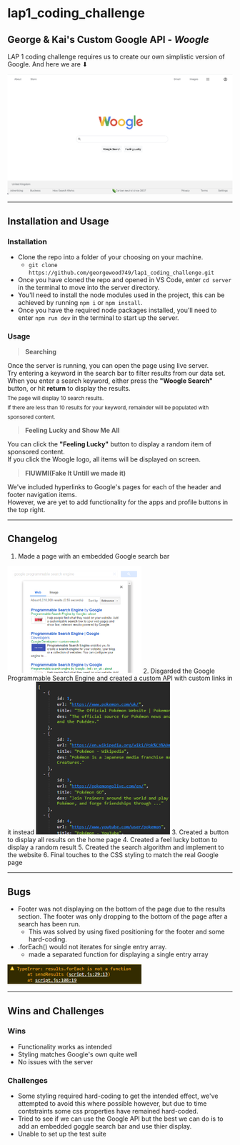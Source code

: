 # lap1_coding_challenge

## George &amp; Kai's Custom Google API - **_Woogle_**

LAP 1 coding challenge requires us to create our own simplistic version of Google. And here we are ⬇  

![Screen shot of end results](./README_IMG/endResult.png)

---
## Installation and Usage
### Installation
- Clone the repo into a folder of your choosing on your machine.
    - `git clone https://github.com/georgewood749/lap1_coding_challenge.git`
- Once you have cloned the repo and opened in VS Code, enter `cd server` in the terminal to move into the server directory.
- You'll need to install the node modules used in the project, this can be achieved by running `npm i` or `npm install`.
- Once you have the required node packages installed, you'll need to enter `npm run dev` in the terminal to start up the server.


### Usage

>**Searching**  

Once the server is running, you can open the page using live server.  
Try entering a keyword in the search bar to filter results from our data set.  
When you enter a search keyword, either press the **"Woogle Search"** button, or hit **return** to display the results.  
<sub>The page will display 10 search results.  
If there are less than 10 results for your keyword, remainder will be populated with sponsored content.</sub> 

>**Feeling Lucky and Show Me All**  

You can click the **"Feeling Lucky"** button to display a random item of sponsored content.  
If you click the Woogle logo, all items will be displayed on screen.  

>**FIUWMI(Fake It Untill we made it)**  

We've included hyperlinks to Google's pages for each of the header and footer navigation items.  
However, we are yet to add functionality for the apps and profile buttons in the top right.  

---
## Changelog
1. Made a page with an embedded Google search bar  
<img src="./README_IMG\Google_PSE.png" width="300px" alt="Google Programmable Search Engin">
<!-- ![Google Programmable Search Engin](./README_IMG\Google_PSE.png) -->
2. Disgarded the Google Programmable Search Engine and created a custom API with custom links in it instead  
<img src="./README_IMG/Custom_API_Database.png" width="300px" alt="Custom API Database">
<!-- ![Custom API Database](./README_IMG/Custom_API_Database.png) -->
3. Created a button to display all results on the home page
4. Created a feel lucky botton to display a random result
5. Created the search algorithm and implement to the website
6. Final touches to the CSS styling to match the real Google page


---
## Bugs
- Footer was not displaying on the bottom of the page due to the results section. The footer was only dropping to the bottom of the page after a search has been run. 
    - This was solved by using fixed positioning for the footer and some hard-coding.
- .forEach() would not iterates for single entry array.
    - made a separated function for displaying a single entry array  
<img src="./README_IMG\forEach_Bug.png" width="300px" alt="Custom API Database">

---
## Wins and Challenges
### Wins
- Functionality works as intended
- Styling matches Google's own quite well
- No issues with the server

### Challenges
- Some styling required hard-coding to get the intended effect, we've attempted to avoid this where possible however, but due to time contstraints some css properties have remained hard-coded.
- Tried to see if we can use the Google API but the best we can do is to add an embedded goggle search bar and use thier display.
- Unable to set up the test suite
